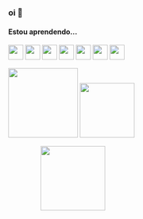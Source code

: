 ### oi 👋

#### Estou aprendendo...
<img loading="lazy" src="https://cdn.jsdelivr.net/gh/devicons/devicon/icons/c/c-original.svg" width="30" height="30"/> <img loading="lazy" src="https://cdn.jsdelivr.net/gh/devicons/devicon/icons/python/python-original.svg" width="30" height="30"/> <img loading="lazy" src="https://cdn.jsdelivr.net/gh/devicons/devicon/icons/opencv/opencv-original.svg" width="30" height="30"/> <img loading="lazy" src="https://cdn.jsdelivr.net/gh/devicons/devicon/icons/linux/linux-original.svg" width="30" height="30"/> <img loading="lazy" src="https://cdn.jsdelivr.net/gh/devicons/devicon/icons/ubuntu/ubuntu-plain.svg" width="30" height="30"/> <img loading="lazy" src="https://cdn.jsdelivr.net/gh/devicons/devicon/icons/vscode/vscode-original.svg" width="30" height="30"/> <img loading="lazy" src="https://cdn.jsdelivr.net/gh/devicons/devicon/icons/github/github-original.svg" width="30" height="30"/>        

<img loading="lazy" height="140em" src="https://github-readme-stats.vercel.app/api?username=dianamross&show_icons=true&theme=dracula&include_all_commits=true&count_private=true"/> <img loading="lazy" height="110em" src="https://github-readme-stats.vercel.app/api/top-langs/?username=dianamross&layout=compact&langs_count=7&theme=dracula"/>
  
⠀⠀⠀⠀⠀⠀
<img width="130" heigth="60" src="src/assets/to_readme/Gato+dançando+Gif-649635510.gif">
